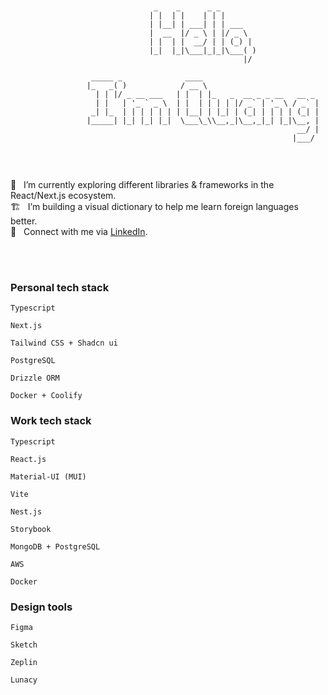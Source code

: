 ```                                                                                      
                                                                           
                                                                                      
                                _    _      _ _                                       
                               | |  | |    | | |                                      
                               | |__| | ___| | | ___                                  
                               |  __  |/ _ \ | |/ _ \                                 
                               | |  | |  __/ | | (_) |                                
                               |_|  |_|\___|_|_|\___( )                               
                                                    |/                                
                                                                                      
                  _____ _              ____                                           
                 |_   _( )            / __ \                                          
                   | | |/ _ __ ___   | |  | |_   _  __ _ _ __   __ _                  
                   | |   | '_ ` _ \  | |  | | | | |/ _` | '_ \ / _` |                 
                  _| |_  | | | | | | | |__| | |_| | (_| | | | | (_| |                 
                 |_____| |_| |_| |_|  \___\_\\__,_|\__,_|_| |_|\__, |                 
                                                                __/ |                 
                                                               |___/                  
                                                                      
                                                                                      
```

<br/>

<div align="left">
🔭 &nbsp; I’m currently exploring different libraries & frameworks in the React/Next.js ecosystem. <br/>
🏗 &nbsp; I’m building a visual dictionary to help me learn foreign languages better. <br/>
👋 &nbsp; Connect with me via <a href="https://www.linkedin.com/in/quang-oblue/" target="blank">LinkedIn</a>.<br/>
</div> 

<br/><br/>


### Personal tech stack
```
Typescript
```

```
Next.js
```

```
Tailwind CSS + Shadcn ui
```

```
PostgreSQL
```

```
Drizzle ORM
```

```
Docker + Coolify
```

### Work tech stack
```
Typescript
```

```
React.js
```

```
Material-UI (MUI)
```

```
Vite
```

```
Nest.js
```

```
Storybook
```

```
MongoDB + PostgreSQL
```

```
AWS
```

```
Docker
```

### Design tools
```
Figma
```

```
Sketch
```

```
Zeplin
```

```
Lunacy
```
